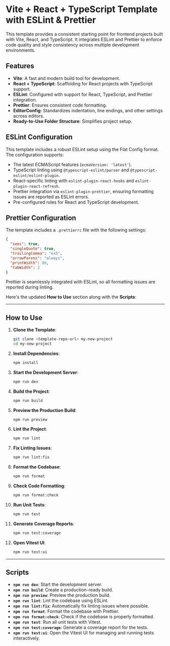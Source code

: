 # Vite + React + TypeScript Template with ESLint & Prettier

This template provides a consistent starting point for frontend projects built with Vite, React, and TypeScript. It integrates ESLint and Prettier to enforce code quality and style consistency across multiple development environments.

## Features

- **Vite**: A fast and modern build tool for development.
- **React + TypeScript**: Scaffolding for React projects with TypeScript support.
- **ESLint**: Configured with support for React, TypeScript, and Prettier integration.
- **Prettier**: Ensures consistent code formatting.
- **EditorConfig**: Standardizes indentation, line endings, and other settings across editors.
- **Ready-to-Use Folder Structure**: Simplifies project setup.

## ESLint Configuration

This template includes a robust ESLint setup using the Flat Config format. The configuration supports:

- The latest ECMAScript features (`ecmaVersion: 'latest'`).
- TypeScript linting using `@typescript-eslint/parser` and `@typescript-eslint/eslint-plugin`.
- React-specific linting with `eslint-plugin-react-hooks` and `eslint-plugin-react-refresh`.
- Prettier integration via `eslint-plugin-prettier`, ensuring formatting issues are reported as ESLint errors.
- Pre-configured rules for React and TypeScript development.

## Prettier Configuration

The template includes a `.prettierrc` file with the following settings:

```json
{
  "semi": true,
  "singleQuote": true,
  "trailingComma": "es5",
  "arrowParens": "always",
  "printWidth": 80,
  "tabWidth": 2
}
```

Prettier is seamlessly integrated with ESLint, so all formatting issues are reported during linting.

Here's the updated **How to Use** section along with the **Scripts**:

---

## How to Use

1. **Clone the Template**:

   ```bash
   git clone <template-repo-url> my-new-project
   cd my-new-project
   ```

2. **Install Dependencies**:

   ```bash
   npm install
   ```

3. **Start the Development Server**:

   ```bash
   npm run dev
   ```

4. **Build the Project**:

   ```bash
   npm run build
   ```

5. **Preview the Production Build**:

   ```bash
   npm run preview
   ```

6. **Lint the Project**:

   ```bash
   npm run lint
   ```

7. **Fix Linting Issues**:

   ```bash
   npm run lint:fix
   ```

8. **Format the Codebase**:

   ```bash
   npm run format
   ```

9. **Check Code Formatting**:

   ```bash
   npm run format:check
   ```

10. **Run Unit Tests**:

    ```bash
    npm run test
    ```

11. **Generate Coverage Reports**:

    ```bash
    npm run test:coverage
    ```

12. **Open Vitest UI**:

    ```bash
    npm run test:ui
    ```

---

## Scripts

- **`npm run dev`**: Start the development server.
- **`npm run build`**: Create a production-ready build.
- **`npm run preview`**: Preview the production build.
- **`npm run lint`**: Lint the codebase using ESLint.
- **`npm run lint:fix`**: Automatically fix linting issues where possible.
- **`npm run format`**: Format the codebase with Prettier.
- **`npm run format:check`**: Check if the codebase is properly formatted.
- **`npm run test`**: Run all unit tests with Vitest.
- **`npm run test:coverage`**: Generate a coverage report for the tests.
- **`npm run test:ui`**: Open the Vitest UI for managing and running tests interactively.
